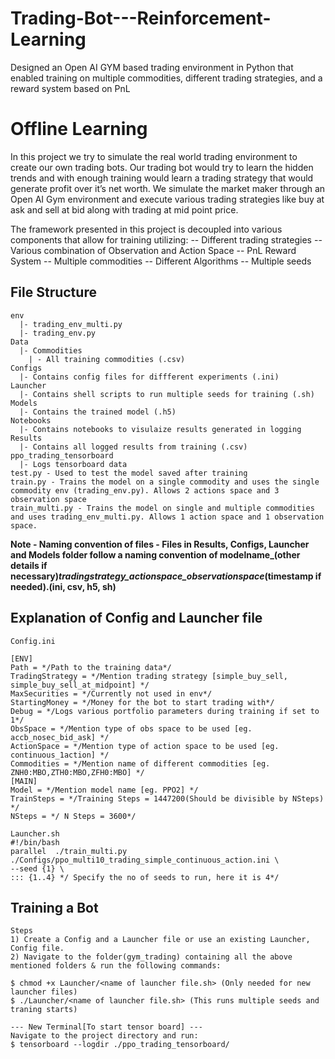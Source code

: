 # Trading-Bot---Reinforcement-Learning
Designed an Open AI GYM based trading environment in Python that enabled training on multiple commodities, different trading strategies, and a reward system based on PnL

# Offline Learning

In this project we try to simulate the real world trading environment to create our own trading bots. Our trading bot would try to learn the hidden trends and with enough training would learn a trading strategy that would generate profit over it’s net worth. We simulate the market maker through an Open AI Gym environment and execute various trading strategies like buy at ask and sell at bid along with trading at mid point price.

The framework presented in this project is decoupled into various components that allow for training utilizing:
-- Different trading strategies
-- Various combination of Observation and Action Space
-- PnL Reward System
-- Multiple commodities
-- Different Algorithms
-- Multiple seeds

## File Structure
```
env
  |- trading_env_multi.py
  |- trading_env.py
Data
  |- Commodities
    | - All training commodities (.csv)
Configs
  |- Contains config files for diffferent experiments (.ini)
Launcher
  |- Contains shell scripts to run multiple seeds for training (.sh)
Models
  |- Contains the trained model (.h5)
Notebooks
  |- Contains notebooks to visulaize results generated in logging
Results
  |- Contains all logged results from training (.csv)
ppo_trading_tensorboard
  |- Logs tensorboard data 
test.py - Used to test the model saved after training
train.py - Trains the model on a single commodity and uses the single commodity env (trading_env.py). Allows 2 actions space and 3 observation space
train_multi.py - Trains the model on single and multiple commodities and uses trading_env_multi.py. Allows 1 action space and 1 observation space.
```

**Note - Naming convention of files - Files in Results, Configs, Launcher and Models folder follow a naming convention of modelname_(other details if necessary)_tradingstrategy_actionspace_observationspace_(timestamp if needed).(ini, csv, h5, sh)**
## Explanation of Config and Launcher file
```
Config.ini

[ENV]
Path = */Path to the training data*/
TradingStrategy = */Mention trading strategy [simple_buy_sell, simple_buy_sell_at_midpoint] */
MaxSecurities = */Currently not used in env*/
StartingMoney = */Money for the bot to start trading with*/
Debug = */Logs various portfolio parameters during training if set to 1*/
ObsSpace = */Mention type of obs space to be used [eg. accb_nosec_bid_ask] */
ActionSpace = */Mention type of action space to be used [eg. continuous_1action] */
Commodities = */Mention name of different commodities [eg. ZNH0:MBO,ZTH0:MBO,ZFH0:MBO] */
[MAIN]
Model = */Mention model name [eg. PPO2] */
TrainSteps = */Training Steps = 1447200(Should be divisible by NSteps) */
NSteps = */ N Steps = 3600*/
```
```
Launcher.sh
#!/bin/bash
parallel  ./train_multi.py ./Configs/ppo_multi10_trading_simple_continuous_action.ini \
--seed {1} \
::: {1..4} */ Specify the no of seeds to run, here it is 4*/
```

## Training a Bot
```
Steps
1) Create a Config and a Launcher file or use an existing Launcher, Config file.
2) Navigate to the folder(gym_trading) containing all the above mentioned folders & run the following commands:

$ chmod +x Launcher/<name of launcher file.sh> (Only needed for new launcher files)
$ ./Launcher/<name of launcher file.sh> (This runs multiple seeds and traning starts)

--- New Terminal[To start tensor board] ---
Navigate to the project directory and run:
$ tensorboard --logdir ./ppo_trading_tensorboard/
```
